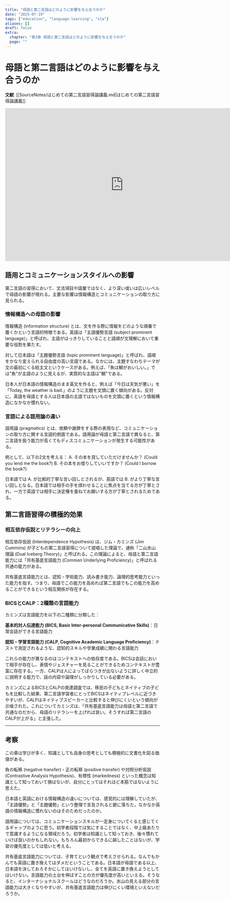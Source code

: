 ```yaml
---
title: "母語と第二言語はどのように影響を与え合うのか"
date: "2025-07-19"
tags: ["education", "language-learning", "sla"]
aliases: []
draft: false
extra:
  chapter: "第3章 母語と第二言語はどのように影響を与え合うのか"
  page: ""
---
```


# 母語と第二言語はどのように影響を与え合うのか

**文献**: [[SourceNotes/はじめての第二言語習得論講義.md|はじめての第二言語習得論講義]]

<iframe width="768" height="496" src="https://miro.com/app/live-embed/uXjVN9xSvLc=/?focusWidget=3458764635050837988&embedMode=view_only_without_ui&embedId=679504754783" frameborder="0" scrolling="no" allow="fullscreen; clipboard-read; clipboard-write" allowfullscreen></iframe>

## 語用とコミュニケーションスタイルへの影響

第二言語の習得において、文法項目や語彙ではなく、より深い或いは広いレベルで母語の影響が現れる。主要な影響は情報構造とコミュニケーションの取り方に見られる。

### 情報構造への母語の影響

情報構造 (information structure) とは、文を作る際に情報をどのような順番で置くかという言語的特徴である。英語は「主語優勢言語 (subject prominent language)」と呼ばれ、主語がはっきりしていることと語順が文理解において重要な役割を果たす。

対して日本語は「主題優勢言語 (topic prominent language)」と呼ばれ、語順をかなり変えられる自由度の高い言語である。なかには、主題すなわちテーマが文の最初にくる総主文というケースがある。例えば、「魚は鯛がおいしい。」では"魚"が主語のように見えるが、実質的な主語は"鯛"である。

日本人が日本語の情報構造のまま英文を作ると、例えば「今日は天気が悪い」を「Today, the weather is bad.」のように主題を文頭に置く傾向がある。反対に、英語を母語とする人は日本語の主語ではないものを文頭に置くという情報構造になかなか慣れない。

### 言語による語用論の違い

語用論 (pragmatics) とは、依頼や謝罪をする際の表現など、コミュニケーションの取り方に関する言語的側面である。語用論が母語と第二言語で異なると、第二言語を扱う能力が高くてもディスコミュニケーションが発生する可能性がある。

例として、以下の2文を考える：
A. その本を貸していただけませんか？ (Could you lend me the book?)
B. その本をお借りしていいですか？ (Could I borrow the book?)

日本語では A. が比較的丁寧な言い回しとされるが、英語では B. がより丁寧な言い回しとなる。日本語では相手の手を煩わせることに焦点を当てる方が丁寧とされ、一方で英語では相手に決定権を委ねてお願いする方が丁寧とされるためである。

## 第二言語習得の積極的効果

### 相互依存仮説とリテラシーの向上

相互依存仮説 (Interdependence Hypothesis) は、ジム・カミンズ (Jim Cummins) が子どもの第二言語習得について提唱した理論で、通称「二山氷山理論 (Dual Iceberg Theory)」と呼ばれる。この理論によると、母語と第二言語能力には「共有基底言語能力 (Common Underlying Proficiency)」と呼ばれる共通の能力がある。

共有基底言語能力とは、認知・学術能力、読み書き能力、論理的思考能力といった能力を指す。つまり、母語でこの能力を高めれば第二言語でもこの能力を高めることができるという相互関係が存在する。

### BICSとCALP：2種類の言語能力

カミンズは言語能力を以下の二種類に分類した：

**基本的対人伝達能力 (BICS, Basic Inter-personal Communicative Skills)**：日常会話ができる言語能力

**認知・学習言語能力 (CALP, Cognitive Academic Language Proficiency)**：テストで測定されるような、認知的スキルや学業成績に関わる言語能力

これらの能力が異なるのはコンテキストへの依存度である。BICSは会話において相手が存在し、表情やジェスチャーを見ることができるためコンテキストが豊富に存在する。一方、CALPは人によってばらつきが出ないように詳しく中立的に説明する能力で、話の内容や論理がしっかりしている必要がある。

カミンズによるBICSとCALPの発達調査では、移民の子どもとネイティブの子どもを比較した結果、第二言語学習者にとってBICSはネイティブレベルに近づきやすいが、CALPはネイティブスピーカーと比較すると伸びにくいという傾向が示唆された。これについてカミンズは、「共有基底言語能力は母語と第二言語で共通なのだから、母語のリテラシーを上げれば良い。そうすれば第二言語のCALPが上がる」と主張した。

---

## 考察

この章は学びが多く、知識としても自身の思考としても積極的に文書化を図る価値がある。

負の転移 (negative transfer)・正の転移 (positive transfer) や対照分析仮説 (Contrastive Analysis Hypothesis)、有標性 (markedness) といった概念は知識として知っておいて損はないが、自分にとってはそれほど本筋ではないように思えた。

日本語と英語における情報構造の違いについては、感覚的には理解していたが、「主語優勢」と「主題優勢」という整理で言及されると腑に落ちた。なかなか英語の情報構造に慣れないのはそのためだったのか。

語用論については、コミュニケーションスキルが一定身についてくると感じてくるギャップのように思う。初学者段階では気にすることではなく、中上級あたりで意識するようになる領域だろう。初学者は知識として知っておき、後々慣れていけば良いのかもしれない。もちろん最初からできるに越したことはないが、学習の優先度としては低いと考える。

共有基底言語能力については、子育てという観点で考えさせられる。なんでもかんでも英語に置き換えてはダメだということである。日本語が母語である以上、日本語を決しておろそかにしてはいけないし、全てを英語に置き換えようとしてはいけない。言語能力の土台を伸ばすことの方が優先度が高いといえる。そうなると、インターナショナルスクールはどうなのだろうか。氷山の見える部分の言語能力は大きくなりやすいが、共有基底言語能力は伸びにくい環境といえないだろうか。
